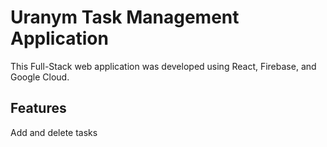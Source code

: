# Uranym Task Management Application

This Full-Stack web application was developed using React, Firebase, and Google Cloud.

## Features

Add and delete tasks

